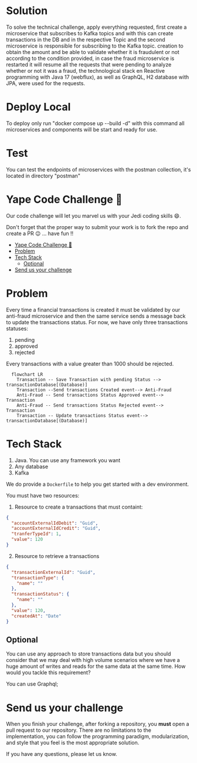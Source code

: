 # Solution

To solve the technical challenge, apply everything requested, first create a microservice that subscribes to Kafka topics and with this can create transactions in the DB and in the respective Topic and the second microservice is responsible for subscribing to the Kafka topic. creation to obtain the amount and be able to validate whether it is fraudulent or not according to the condition provided, in case the fraud microservice is restarted it will resume all the requests that were pending to analyze whether or not it was a fraud, the technological stack en Reactive programming with Java 17 (webflux), as well as GraphQL, H2 database with JPA, were used for the requests.

# Deploy Local

To deploy only run "docker compose up --build -d" with this command all microservices and components will be start and ready for use.

# Test

You can test the endpoints of microservices with the postman collection, it's located in directory "postman"

# Yape Code Challenge :rocket:

Our code challenge will let you marvel us with your Jedi coding skills :smile:. 

Don't forget that the proper way to submit your work is to fork the repo and create a PR :wink: ... have fun !!

- [Yape Code Challenge :rocket:](#yape-code-challenge-rocket)
- [Problem](#problem)
- [Tech Stack](#tech-stack)
  - [Optional](#optional)
- [Send us your challenge](#send-us-your-challenge)

# Problem

Every time a financial transactions is created it must be validated by our anti-fraud microservice and then the same service sends a message back to update the transactions status.
For now, we have only three transactions statuses:

<ol>
  <li>pending</li>
  <li>approved</li>
  <li>rejected</li>  
</ol>

Every transactions with a value greater than 1000 should be rejected.

```mermaid
  flowchart LR
    Transaction -- Save Transaction with pending Status --> transactionDatabase[(Database)]
    Transaction --Send transactions Created event--> Anti-Fraud
    Anti-Fraud -- Send transactions Status Approved event--> Transaction
    Anti-Fraud -- Send transactions Status Rejected event--> Transaction
    Transaction -- Update transactions Status event--> transactionDatabase[(Database)]
```

# Tech Stack

<ol>
  <li>Java. You can use any framework you want</li>
  <li>Any database</li>
  <li>Kafka</li>
</ol>

We do provide a `Dockerfile` to help you get started with a dev environment.

You must have two resources:

1. Resource to create a transactions that must containt:

```json
{
  "accountExternalIdDebit": "Guid",
  "accountExternalIdCredit": "Guid",
  "tranferTypeId": 1,
  "value": 120
}
```

2. Resource to retrieve a transactions

```json
{
  "transactionExternalId": "Guid",
  "transactionType": {
    "name": ""
  },
  "transactionStatus": {
    "name": ""
  },
  "value": 120,
  "createdAt": "Date"
}
```

## Optional

You can use any approach to store transactions data but you should consider that we may deal with high volume scenarios where we have a huge amount of writes and reads for the same data at the same time. How would you tackle this requirement?

You can use Graphql;

# Send us your challenge

When you finish your challenge, after forking a repository, you **must** open a pull request to our repository. There are no limitations to the implementation, you can follow the programming paradigm, modularization, and style that you feel is the most appropriate solution.

If you have any questions, please let us know.



